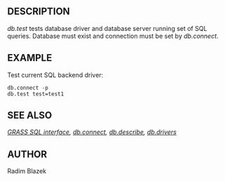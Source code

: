 ## DESCRIPTION

*db.test* tests database driver and database server running set of SQL
queries. Database must exist and connection must be set by *db.connect*.

## EXAMPLE

Test current SQL backend driver:

```shell
db.connect -p
db.test test=test1
```

## SEE ALSO

*[GRASS SQL interface](sql.md), [db.connect](db.connect.md),
[db.describe](db.describe.md), [db.drivers](db.drivers.md)*

## AUTHOR

Radim Blazek
